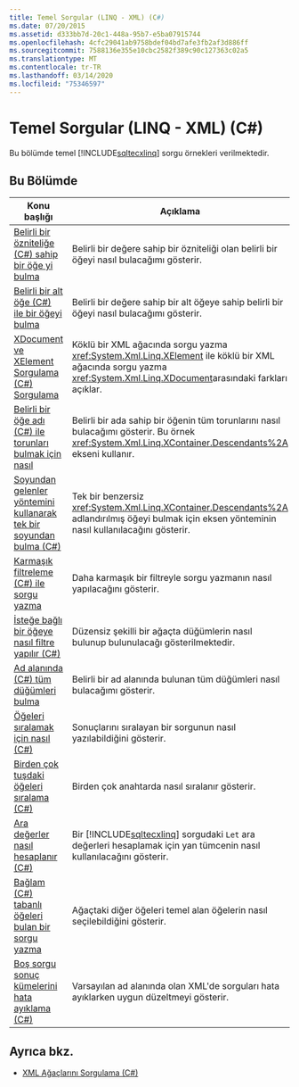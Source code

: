 ```yaml
---
title: Temel Sorgular (LINQ - XML) (C#)
ms.date: 07/20/2015
ms.assetid: d333bb7d-20c1-448a-95b7-e5ba07915744
ms.openlocfilehash: 4cfc29041ab9758bdef04bd7afe3fb2af3d886ff
ms.sourcegitcommit: 7588136e355e10cbc2582f389c90c127363c02a5
ms.translationtype: MT
ms.contentlocale: tr-TR
ms.lasthandoff: 03/14/2020
ms.locfileid: "75346597"
---
```

# <a name="basic-queries-linq-to-xml-c"></a>Temel Sorgular (LINQ - XML) (C#)
Bu bölümde temel [!INCLUDE[sqltecxlinq](~/includes/sqltecxlinq-md.md)] sorgu örnekleri verilmektedir.  
  
## <a name="in-this-section"></a>Bu Bölümde  
  
|Konu başlığı|Açıklama|  
|-----------|-----------------|  
|[Belirli bir özniteliğe (C#) sahip bir öğe yi bulma](./how-to-find-an-element-with-a-specific-attribute.md)|Belirli bir değere sahip bir özniteliği olan belirli bir öğeyi nasıl bulacağımı gösterir.|
|[Belirli bir alt öğe (C#) ile bir öğeyi bulma](./how-to-find-an-element-with-a-specific-child-element.md)|Belirli bir değere sahip bir alt öğeye sahip belirli bir öğeyi nasıl bulacağımı gösterir.|
|[XDocument ve XElement Sorgulama (C#) Sorgulama](./querying-an-xdocument-vs-querying-an-xelement.md)|Köklü bir XML ağacında sorgu yazma <xref:System.Xml.Linq.XElement> ile köklü bir XML ağacında sorgu yazma <xref:System.Xml.Linq.XDocument>arasındaki farkları açıklar.|  
|[Belirli bir öğe adı (C#) ile torunları bulmak için nasıl](./how-to-find-descendants-with-a-specific-element-name.md)|Belirli bir ada sahip bir öğenin tüm torunlarını nasıl bulacağımı gösterir. Bu örnek <xref:System.Xml.Linq.XContainer.Descendants%2A> ekseni kullanır.|
|[Soyundan gelenler yöntemini kullanarak tek bir soyundan bulma (C#)](./how-to-find-a-single-descendant-using-the-descendants-method.md)|Tek bir benzersiz <xref:System.Xml.Linq.XContainer.Descendants%2A> adlandırılmış öğeyi bulmak için eksen yönteminin nasıl kullanılacağını gösterir.|
|[Karmaşık filtreleme (C#) ile sorgu yazma](./how-to-write-queries-with-complex-filtering.md)|Daha karmaşık bir filtreyle sorgu yazmanın nasıl yapılacağını gösterir.|  
|[İsteğe bağlı bir öğeye nasıl filtre yapılır (C#)](./how-to-filter-on-an-optional-element.md)|Düzensiz şekilli bir ağaçta düğümlerin nasıl bulunup bulunulacağı gösterilmektedir.|
|[Ad alanında (C#) tüm düğümleri bulma](./how-to-find-all-nodes-in-a-namespace.md)|Belirli bir ad alanında bulunan tüm düğümleri nasıl bulacağımı gösterir.|
|[Öğeleri sıralamak için nasıl (C#)](./how-to-sort-elements.md)|Sonuçlarını sıralayan bir sorgunun nasıl yazılabildiğini gösterir.|  
|[Birden çok tuşdaki öğeleri sıralama (C#)](./how-to-sort-elements-on-multiple-keys.md)|Birden çok anahtarda nasıl sıralanır gösterir.|  
|[Ara değerler nasıl hesaplanır (C#)](./how-to-calculate-intermediate-values.md)|Bir [!INCLUDE[sqltecxlinq](~/includes/sqltecxlinq-md.md)] sorgudaki `Let` ara değerleri hesaplamak için yan tümcenin nasıl kullanılacağını gösterir.|  
|[Bağlam (C#) tabanlı öğeleri bulan bir sorgu yazma](./how-to-write-a-query-that-finds-elements-based-on-context.md)|Ağaçtaki diğer öğeleri temel alan öğelerin nasıl seçilebildiğini gösterir.|  
|[Boş sorgu sonuç kümelerini hata ayıklama (C#)](./how-to-debug-empty-query-results-sets.md)|Varsayılan ad alanında olan XML'de sorguları hata ayıklarken uygun düzeltmeyi gösterir.|  
  
## <a name="see-also"></a>Ayrıca bkz.

- [XML Ağaçlarını Sorgulama (C#)](how-to-find-an-element-with-a-specific-attribute.md)
